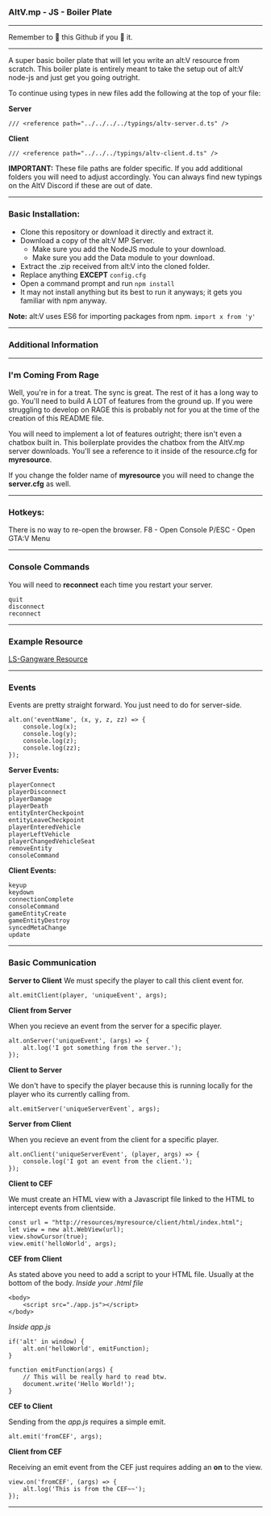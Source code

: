 ### AltV.mp - JS - Boiler Plate
---

Remember to 🌟 this Github if you 💖 it.

---
A super basic boiler plate that will let you write an alt:V resource from scratch.
This boiler plate is entirely meant to take the setup out of alt:V node-js and just get you going outright.

To continue using types in new files add the following at the top of your file:

**Server**
```
/// <reference path="../../../../typings/altv-server.d.ts" />
```

**Client**
```
/// <reference path="../../../typings/altv-client.d.ts" />
```

**IMPORTANT:** These file paths are folder specific. If you add additional folders you will need to adjust accordingly. You can always find new typings on the AltV Discord if these are out of date.

---
### Basic Installation:
* Clone this repository or download it directly and extract it.
* Download a copy of the alt:V MP Server.
	* Make sure you add the NodeJS module to your download.
	* Make sure you add the Data module to your download.
* Extract the .zip received from alt:V into the cloned folder.
* Replace anything **EXCEPT** `config.cfg`
* Open a command prompt and run `npm install`
* It may not install anything but its best to run it anyways; it gets you familiar with npm anyway.

**Note:** alt:V uses ES6 for importing packages from npm.
`import x from 'y'`

---

### Additional Information

---
### I'm Coming From Rage
Well, you're in for a treat. The sync is great. The rest of it has a long way to go. You'll need to build A LOT of features from the ground up. If you were struggling to develop on RAGE this is probably not for you at the time of the creation of this README file.

You will need to implement a lot of features outright; there isn't even a chatbox built in. This boilerplate provides the chatbox from the AltV.mp server downloads. You'll see a reference to it inside of the resource.cfg for **myresource**.

If you change the folder name of **myresource** you will need to change the **server.cfg** as well.

---

### Hotkeys:
There is no way to re-open the browser.
F8 - Open Console
P/ESC - Open GTA:V Menu

---

### Console Commands
You will need to **reconnect** each time you restart your server.
```
quit
disconnect
reconnect
```
---

### Example Resource
[LS-Gangware Resource](https://github.com/altmp/ls-gangwar)

---

### Events

Events are pretty straight forward. You just need to do for server-side.
```
alt.on('eventName', (x, y, z, zz) => {
    console.log(x);
    console.log(y);
    console.log(z);
    console.log(zz);
});
```

**Server Events:**
```
playerConnect
playerDisconnect
playerDamage
playerDeath
entityEnterCheckpoint
entityLeaveCheckpoint
playerEnteredVehicle
playerLeftVehicle
playerChangedVehicleSeat
removeEntity
consoleCommand
```

**Client Events:**
```
keyup
keydown
connectionComplete
consoleCommand
gameEntityCreate
gameEntityDestroy
syncedMetaChange
update
```

---
### Basic Communication

**Server to Client**
We must specify the player to call this client event for.
```
alt.emitClient(player, 'uniqueEvent', args);
```

**Client from Server**

When you recieve an event from the server for a specific player.
```
alt.onServer('uniqueEvent', (args) => {
    alt.log('I got something from the server.');
});
```

**Client to Server**

We don't have to specify the player because this is running locally for the player who its currently calling from.
```
alt.emitServer('uniqueServerEvent`, args);
```

**Server from Client**

When you recieve an event from the client for a specific player.
```
alt.onClient('uniqueServerEvent', (player, args) => {
    console.log('I got an event from the client.');
});
```

**Client to CEF**

We must create an HTML view with a Javascript file linked to the HTML to intercept events from clientside.
```
const url = "http://resources/myresource/client/html/index.html";
let view = new alt.WebView(url);
view.showCursor(true);
view.emit('helloWorld', args);
```

**CEF from Client**

As stated above you need to add a script to your HTML file. Usually at the bottom of the body.
*Inside your .html file*
```
<body>
	<script src="./app.js"></script>
</body>
```
*Inside app.js*
```
if('alt' in window) {
	alt.on('helloWorld', emitFunction);
}

function emitFunction(args) {
	// This will be really hard to read btw.
	document.write('Hello World!');
}
```

**CEF to Client**

Sending from the *app.js* requires a simple emit.
```
alt.emit('fromCEF', args);
```

**Client from CEF**

Receiving an emit event from the CEF just requires adding an **on** to the view.
```
view.on('fromCEF', (args) => {
	alt.log('This is from the CEF~~');
});
```

---